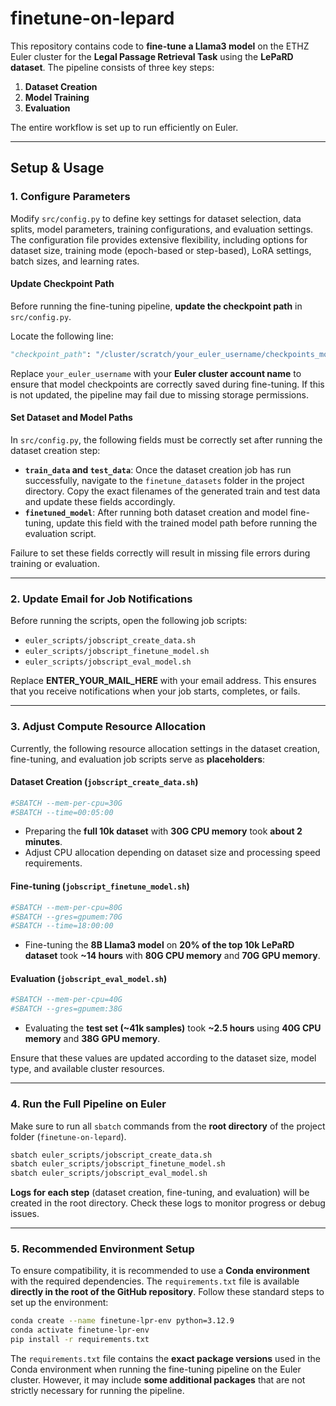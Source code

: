 # **finetune-on-lepard**

This repository contains code to **fine-tune a Llama3 model** on the ETHZ Euler cluster for the **Legal Passage Retrieval Task** using the **LePaRD dataset**. The pipeline consists of three key steps:

1. **Dataset Creation**
2. **Model Training**
3. **Evaluation**

The entire workflow is set up to run efficiently on Euler.

---

## **Setup & Usage**

### **1. Configure Parameters**

Modify `src/config.py` to define key settings for dataset selection, data splits, model parameters, training configurations, and evaluation settings. The configuration file provides extensive flexibility, including options for dataset size, training mode (epoch-based or step-based), LoRA settings, batch sizes, and learning rates.

#### **Update Checkpoint Path**

Before running the fine-tuning pipeline, **update the checkpoint path** in `src/config.py`.

Locate the following line:

```python
"checkpoint_path": "/cluster/scratch/your_euler_username/checkpoints_model",
```

Replace `your_euler_username` with your **Euler cluster account name** to ensure that model checkpoints are correctly saved during fine-tuning. If this is not updated, the pipeline may fail due to missing storage permissions.

#### **Set Dataset and Model Paths**

In `src/config.py`, the following fields must be correctly set after running the dataset creation step:

- **`train_data` and `test_data`**: Once the dataset creation job has run successfully, navigate to the `finetune_datasets` folder in the project directory. Copy the exact filenames of the generated train and test data and update these fields accordingly.
- **`finetuned_model`**: After running both dataset creation and model fine-tuning, update this field with the trained model path before running the evaluation script.

Failure to set these fields correctly will result in missing file errors during training or evaluation.

---

### **2. Update Email for Job Notifications**

Before running the scripts, open the following job scripts:

- `euler_scripts/jobscript_create_data.sh`
- `euler_scripts/jobscript_finetune_model.sh`
- `euler_scripts/jobscript_eval_model.sh`

Replace **ENTER_YOUR_MAIL_HERE** with your email address. This ensures that you receive notifications when your job starts, completes, or fails.

---

### **3. Adjust Compute Resource Allocation**

Currently, the following resource allocation settings in the dataset creation, fine-tuning, and evaluation job scripts serve as **placeholders**:

#### **Dataset Creation (`jobscript_create_data.sh`)**

```bash
#SBATCH --mem-per-cpu=30G
#SBATCH --time=00:05:00
```

- Preparing the **full 10k dataset** with **30G CPU memory** took **about 2 minutes**.
- Adjust CPU allocation depending on dataset size and processing speed requirements.

#### **Fine-tuning (`jobscript_finetune_model.sh`)**

```bash
#SBATCH --mem-per-cpu=80G
#SBATCH --gres=gpumem:70G
#SBATCH --time=18:00:00
```

- Fine-tuning the **8B Llama3 model** on **20% of the top 10k LePaRD dataset** took **~14 hours** with **80G CPU memory** and **70G GPU memory**.

#### **Evaluation (`jobscript_eval_model.sh`)**

```bash
#SBATCH --mem-per-cpu=40G
#SBATCH --gres=gpumem:38G
```

- Evaluating the **test set (~41k samples)** took **~2.5 hours** using **40G CPU memory** and **38G GPU memory**.

Ensure that these values are updated according to the dataset size, model type, and available cluster resources.

---

### **4. Run the Full Pipeline on Euler**

Make sure to run all `sbatch` commands from the **root directory** of the project folder (`finetune-on-lepard`).

```bash
sbatch euler_scripts/jobscript_create_data.sh
sbatch euler_scripts/jobscript_finetune_model.sh
sbatch euler_scripts/jobscript_eval_model.sh
```

**Logs for each step** (dataset creation, fine-tuning, and evaluation) will be created in the root directory. Check these logs to monitor progress or debug issues.

---

### **5. Recommended Environment Setup**

To ensure compatibility, it is recommended to use a **Conda environment** with the required dependencies. The `requirements.txt` file is available **directly in the root of the GitHub repository**. Follow these standard steps to set up the environment:

```bash
conda create --name finetune-lpr-env python=3.12.9
conda activate finetune-lpr-env
pip install -r requirements.txt
```

The `requirements.txt` file contains the **exact package versions** used in the Conda environment when running the fine-tuning pipeline on the Euler cluster. However, it may include **some additional packages** that are not strictly necessary for running the pipeline.
